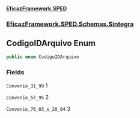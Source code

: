 #### [EficazFramework.SPED](EficazFrameworkSPED.md 'EficazFramework SPED')
### [EficazFramework.SPED.Schemas.Sintegra](EficazFramework.SPED.Schemas.Sintegra.md 'EficazFramework.SPED.Schemas.Sintegra')

## CodigoIDArquivo Enum

```csharp
public enum CodigoIDArquivo
```
### Fields

<a name='EficazFramework.SPED.Schemas.Sintegra.CodigoIDArquivo.Convenio_31_99'></a>

`Convenio_31_99` 1

<a name='EficazFramework.SPED.Schemas.Sintegra.CodigoIDArquivo.Convenio_57_95'></a>

`Convenio_57_95` 2

<a name='EficazFramework.SPED.Schemas.Sintegra.CodigoIDArquivo.Convenio_76_03_e_20_04'></a>

`Convenio_76_03_e_20_04` 3